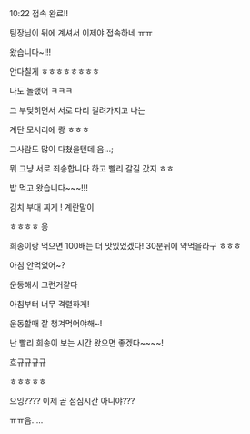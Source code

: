 10:22
접속 완료!!

팀장님이 뒤에 계셔서 이제야 접속하네 ㅠㅠ


왔습니다~!!!

안다칠게 ㅎㅎㅎㅎㅎㅎㅎㅎ

나도 놀랬어 ㅋㅋㅋ

그 부딪히면서 서로 다리 걸려가지고 나는

계단 모서리에 쾅 ㅎㅎㅎ


그사람도 많이 다쳤을텐데 음...;


뭐 그냥 서로 죄송합니다 하고 빨리 갈길 갔지 ㅎㅎ


밥 먹고 왔습니다~~~!!!


김치 부대 찌게 !
계란말이

ㅎㅎㅎㅎ 응 

희송이랑 먹으면 100배는 더 맛있었겠다!
30분뒤에 약먹을라구 ㅎㅎㅎ

아침 안먹었어~?

운동해서 그런거같다

아침부터 너무 격렬하게!

운동할때 잘 챙겨먹어야해~!


난 빨리 희송이 보는 시간 왔으면 좋겠다~~~~!

흐규규규규

ㅎㅎㅎㅎㅎ


으잉???? 이제 곧 점심시간 아니야???

ㅠㅠ음.....































